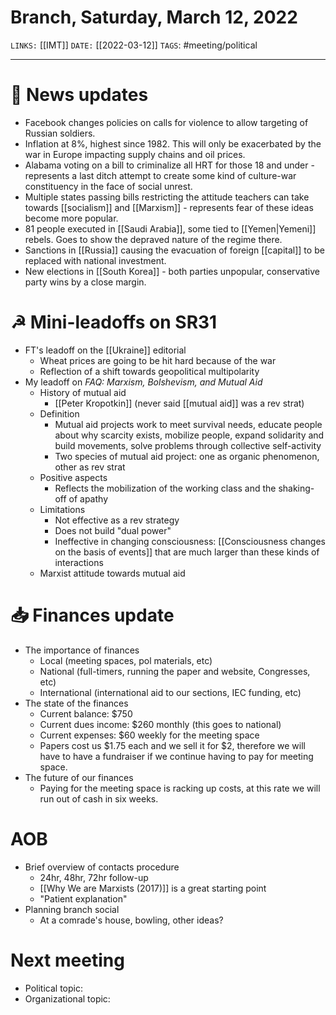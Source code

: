 # Branch, Saturday, March 12, 2022
`LINKS:` [[IMT]]
`DATE:` [[2022-03-12]]
`TAGS`: #meeting/political 

---
# 📰 News updates
- Facebook changes policies on calls for violence to allow targeting of Russian soldiers.
- Inflation at 8%, highest since 1982. This will only be exacerbated by the war in Europe impacting supply chains and oil prices. 
- Alabama voting on a bill to criminalize all HRT for those 18 and under - represents a last ditch attempt to create some kind of culture-war constituency in the face of social unrest. 
- Multiple states passing bills restricting the attitude teachers can take towards [[socialism]] and [[Marxism]] - represents fear of these ideas become more popular. 
- 81 people executed in [[Saudi Arabia]], some tied to [[Yemen|Yemeni]] rebels. Goes to show the depraved nature of the regime there.
- Sanctions in [[Russia]] causing the evacuation of foreign [[capital]] to be replaced with national investment. 
- New elections in [[South Korea]] - both parties unpopular, conservative party wins by a close margin. 

# ☭ Mini-leadoffs on SR31
- FT's leadoff on the [[Ukraine]] editorial
	- Wheat prices are going to be hit hard because of the war
	- Reflection of a shift towards geopolitical multipolarity
- My leadoff on *FAQ: Marxism, Bolshevism, and Mutual Aid*
	- History of mutual aid
		- [[Peter Kropotkin]] (never said [[mutual aid]] was a rev strat)
	- Definition
		- Mutual aid projects work to meet survival needs, educate people about why scarcity exists, mobilize people, expand solidarity and build movements, solve problems through collective self-activity
		- Two species of mutual aid project: one as organic phenomenon, other as rev strat
	- Positive aspects
		- Reflects the mobilization of the working class and the shaking-off of apathy
	- Limitations
		- Not effective as a rev strategy
		- Does not build "dual power"
		- Ineffective in changing consciousness: [[Consciousness changes on the basis of events]] that are much larger than these kinds of interactions
	- Marxist attitude towards mutual aid

# 📥 Finances update
- The importance of finances 
	- Local (meeting spaces, pol materials, etc)
	- National (full-timers, running the paper and website, Congresses, etc)
	- International (international aid to our sections, IEC funding, etc)
- The state of the finances 
	- Current balance: $750
	- Current dues income: $260 monthly (this goes to national)
	- Current expenses: $60 weekly for the meeting space
	- Papers cost us $1.75 each and we sell it for $2, therefore we will have to have a fundraiser if we continue having to pay for meeting space. 
- The future of our finances 
	- Paying for the meeting space is racking up costs, at this rate we will run out of cash in six weeks.

# AOB
- Brief overview of contacts procedure
	- 24hr, 48hr, 72hr follow-up
	- [[Why We are Marxists (2017)]] is a great starting point
	- "Patient explanation"
- Planning branch social
	- At a comrade's house, bowling, other ideas?

# Next meeting 
- Political topic:
- Organizational topic: